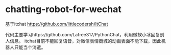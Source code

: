 # chatting-robot-for-wechat

基于itchat https://github.com/littlecodersh/ItChat

代码主要学习https://github.com/Lafree317/PythonChat，利用微软小冰回复别人信息。
itchat目前不能回复语音，对微信表情商城的动画表面不能下载，因此机器人只能当个消遣。
